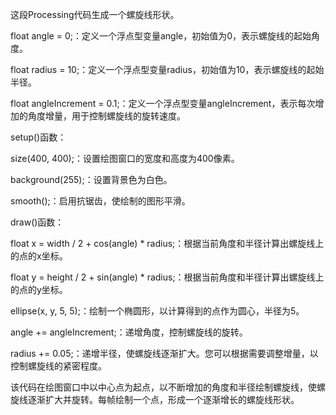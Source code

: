 这段Processing代码生成一个螺旋线形状。

float angle = 0;：定义一个浮点型变量angle，初始值为0，表示螺旋线的起始角度。

float radius = 10;：定义一个浮点型变量radius，初始值为10，表示螺旋线的起始半径。

float angleIncrement = 0.1;：定义一个浮点型变量angleIncrement，表示每次增加的角度增量，用于控制螺旋线的旋转速度。

setup()函数：

size(400, 400);：设置绘图窗口的宽度和高度为400像素。

background(255);：设置背景色为白色。

smooth();：启用抗锯齿，使绘制的图形平滑。

draw()函数：

float x = width / 2 + cos(angle) * radius;：根据当前角度和半径计算出螺旋线上的点的x坐标。

float y = height / 2 + sin(angle) * radius;：根据当前角度和半径计算出螺旋线上的点的y坐标。

ellipse(x, y, 5, 5);：绘制一个椭圆形，以计算得到的点作为圆心，半径为5。

angle += angleIncrement;：递增角度，控制螺旋线的旋转。

radius += 0.05;：递增半径，使螺旋线逐渐扩大。您可以根据需要调整增量，以控制螺旋线的紧密程度。

该代码在绘图窗口中以中心点为起点，以不断增加的角度和半径绘制螺旋线，使螺旋线逐渐扩大并旋转。每帧绘制一个点，形成一个逐渐增长的螺旋线形状。
